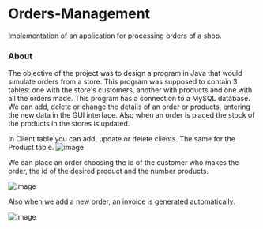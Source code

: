 # Orders-Management
Implementation of an application for processing orders of a shop.

### About 
The objective of the project was to design a program in Java that would simulate orders from a store. This program was supposed to contain 3 tables: one with the store's customers, another with products and one with all the orders made. This program has a connection to a MySQL database.
We can add, delete or change the details of an order or products, entering the new data in the GUI interface. Also when an order is placed the stock of the products in the stores is updated.

In Client table you can add, update or delete clients. The same for the Product table.
![image](https://user-images.githubusercontent.com/117029446/226731108-a7912954-e40e-4e07-887e-3baf468ab317.png)

We can place an order choosing the id of the customer who makes the order, the id of the desired product and the number products.

![image](https://user-images.githubusercontent.com/117029446/226732674-1d4ba85d-1ecd-4b73-8d9e-0799cb825131.png)

Also when we add a new order, an invoice is generated automatically.

![image](https://user-images.githubusercontent.com/117029446/226733650-0c6eeb63-4fdb-4388-a0e5-eb700cfc2fd5.png)



